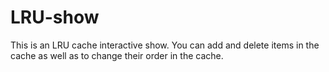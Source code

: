 # LRU-show

This is an LRU cache interactive show. You can add and delete items in the cache as well
as to change their order in the cache.